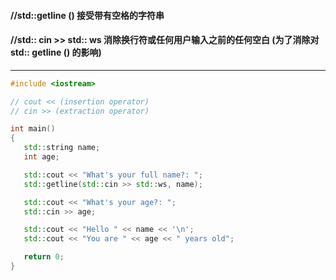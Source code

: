
#### //std::getline () 接受带有空格的字符串
#### //std:: cin >> std:: ws  消除换行符或任何用户输入之前的任何空白 (为了消除对 std:: getline () 的影响)

---

```c++
#include <iostream>

// cout << (insertion operator)
// cin >> (extraction operator)

int main() 
{
   std::string name;
   int age;

   std::cout << "What's your full name?: ";
   std::getline(std::cin >> std::ws, name);

   std::cout << "What's your age?: ";
   std::cin >> age;

   std::cout << "Hello " << name << '\n';
   std::cout << "You are " << age << " years old";

   return 0;
}
```